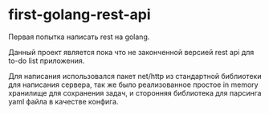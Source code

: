 # first-golang-rest-api

Первая попытка написать rest на golang.

Данный проект является пока что не законченной версией rest api для to-do list приложения.

Для написания использовался пакет net/http из стандартной библиотеки для написания сервера, так же было реализованное простое in memory хранилище для сохранения задач, и сторонняя библиотека для парсинга yaml файла в качестве конфига.
